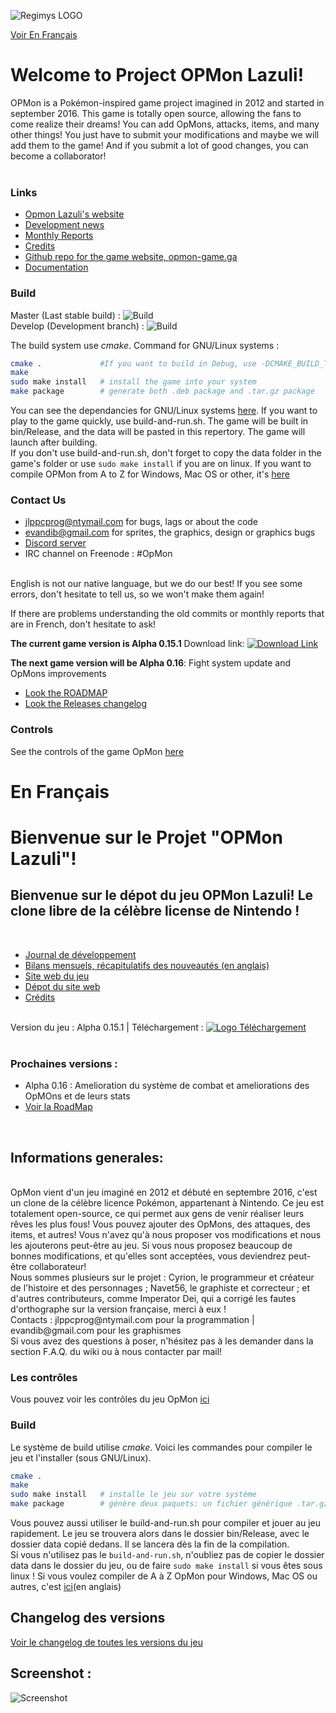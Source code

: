![Regimys LOGO](https://raw.githubusercontent.com/cyrioncentori/OpMon/master/Resources/Other/opmon_title.png)<br>

[Voir En Français](#enfrancais)

# Welcome to Project OPMon Lazuli!

OPMon is a Pokémon-inspired game project imagined in 2012 and started in september 2016. This game is totally open source, allowing the fans to come realize their dreams! You can add OpMons, attacks, items, and many other things! You just have to submit your modifications and maybe we will add them to the game! And if you submit a lot of good changes, you can become a collaborator!<br/><br/>

### Links
* [Opmon Lazuli's website](http://opmon-game.ga)
* [Development news](https://translate.google.com/translate?act=url&depth=1&hl=fr&ie=UTF8&prev=_t&rurl=translate.google.fr&sl=fr&sp=nmt4&tl=en&u=https://github.com/cyrioncentori/OpMon/wiki/Journal-du-d%25C3%25A9veloppement)
* [Monthly Reports](https://github.com/cyrioncentori/OpMon/wiki/Monthly-reports)
* [Credits](https://github.com/cyrioncentori/OpMon/blob/master/Credits.md)
* [Github repo for the game website, opmon-game.ga](https://github.com/cyrioncentori/Site-OpMon)
* [Documentation](http://opmon-game.ga/pages/doc)

### Build

Master (Last stable build) : ![Build](https://api.travis-ci.org/OpMonTeam/OpMon.svg?branch=master)  
Develop (Development branch) : ![Build](https://api.travis-ci.org/OpMonTeam/OpMon.svg?branch=develop)

The build system use *cmake*.
Command for GNU/Linux systems :

```sh
cmake .             #If you want to build in Debug, use -DCMAKE_BUILD_TYPE=Debug
make
sudo make install   # install the game into your system
make package        # generate both .deb package and .tar.gz package
```
You can see the dependancies for GNU/Linux systems [here](https://github.com/cyrioncentori/OpMon/wiki/Dependencies).
If you want to play to the game quickly, use build-and-run.sh. The game will be built in bin/Release, and the data will be pasted in this repertory. The game will launch after building.<br/>
If you don't use build-and-run.sh, don't forget to copy the data folder in the game's folder or use `sudo make install` if you are on linux.
If you want to compile OPMon from A to Z for Windows, Mac OS or other, it's [here](https://github.com/cyrioncentori/OpMon/wiki/Compilation)
### Contact Us
* jlppcprog@ntymail.com for bugs, lags or about the code
* evandib@gmail.com for sprites, the graphics, design or graphics bugs
* [Discord server](https://discord.gg/XwyKFzh)
* IRC channel on Freenode : #OpMon
<br>
English is not our native language, but we do our best! If you see some errors, don't hesitate to tell us, so we won't make them again!

If there are problems understanding the old commits or monthly reports that are in French, don't hesitate to ask!

__The current game version is Alpha 0.15.1__ Download link: <a 
href="http://opmon-game.ga/downloads"><img src="https://img.shields.io/badge/download-v0.15.1-red.svg" alt="Download Link"></a>

__The next game version will be Alpha 0.16__: Fight system update and OpMons improvements
* [Look the ROADMAP](https://github.com/cyrioncentori/OpMon/wiki/ROADMAP)
* [Look the Releases changelog](https://github.com/cyrioncentori/OpMon/wiki/Releases)

### Controls

See the controls of the game OpMon [here](http://opmon-game.ga/controls.html)
# En Français<a name="enfrancais">

# Bienvenue sur le Projet "OPMon Lazuli"!

## Bienvenue sur le dépot du jeu OPMon Lazuli! Le clone libre de la célèbre license de Nintendo !

<br/>

* [Journal de développement](https://github.com/cyrioncentori/OpMon/wiki/Journal-du-développement)
* [Bilans mensuels, récapitulatifs des nouveautés (en anglais)](https://github.com/cyrioncentori/OpMon/wiki/Monthly-reports)
* [Site web du jeu](http://opmon-game.ga)
* [Dépot du site web](https://github.com/cyrioncentori/Site-OpMon)
* [Crédits](https://github.com/cyrioncentori/OpMon/blob/master/Credits.md)

<br/>Version du jeu : Alpha 0.15.1 | Téléchargement : <a 
href="http://opmon-game.ga"><img src="https://img.shields.io/badge/download-v0.15.1-red.svg" alt="Logo Téléchargement"></a><br/><br/>

### Prochaines versions :
* Alpha 0.16 : Amelioration du système de combat et ameliorations des OpMOns et de leurs stats
* [Voir la RoadMap](https://github.com/cyrioncentori/OpMon/wiki/ROADMAP)

<br/>

## Informations generales:
<br/>
OpMon vient d'un jeu imaginé en 2012 et débuté en septembre 2016, c'est un clone de la célèbre licence Pokémon, appartenant à Nintendo. 
Ce jeu est totalement open-source, ce qui permet aux gens de venir réaliser leurs rêves les plus fous! 
Vous pouvez ajouter des OpMons, des attaques, des items, et autres! 
Vous n'avez qu'à nous proposer vos modifications et nous les ajouterons peut-être au jeu. 
Si vous nous proposez beaucoup de bonnes modifications, et qu'elles sont acceptées, vous deviendrez peut-être collaborateur!<br/>
Nous sommes plusieurs sur le projet : Cyrion, le programmeur et créateur de l'histoire et des personnages ; Navet56, le graphiste et correcteur ; et d'autres contributeurs, comme Imperator Dei, qui a corrigé les fautes d'orthographe sur la version française,  merci à eux !<br/>
Contacts : jlppcprog@ntymail.com pour la programmation | evandib@gmail.com pour les graphismes<br/>
Si vous avez des questions à poser, n'hésitez pas à les demander dans la section F.A.Q. du wiki ou à nous contacter par mail!<br/>

### Les contrôles

Vous pouvez voir les contrôles du jeu OpMon [ici](http://opmon-game.ga/controls.html)

### Build

Le système de build utilise *cmake*. Voici les commandes pour compiler le jeu et l'installer (sous GNU/Linux).

```sh
cmake .
make
sudo make install   # installe le jeu sur votre système
make package        # génère deux paquets: un fichier générique .tar.gz et un paquet .deb
```

Vous pouvez aussi utiliser le build-and-run.sh pour compiler et jouer au jeu rapidement. Le jeu se trouvera alors dans le dossier bin/Release, avec le dossier data copié dedans. Il se lancera dès la fin de la compilation.<br/>
Si vous n'utilisez pas le `build-and-run.sh`, n'oubliez pas de copier le dossier data dans le dossier du jeu, ou de faire `sudo make install` si vous êtes sous linux !
Si vous voulez compiler de A à Z OpMon pour Windows, Mac OS ou autres, c'est [ici](https://github.com/cyrioncentori/OpMon/wiki/Compilation)(en anglais)
## Changelog des versions
[Voir le changelog de toutes les versions du jeu](http://github.com/cyrioncentori/OpMon/wiki/Releases)
<br/>

## Screenshot : 

![Screenshot](https://raw.githubusercontent.com/cyrioncentori/OpMon/master/Resources/Other/screenshot_2.png)


